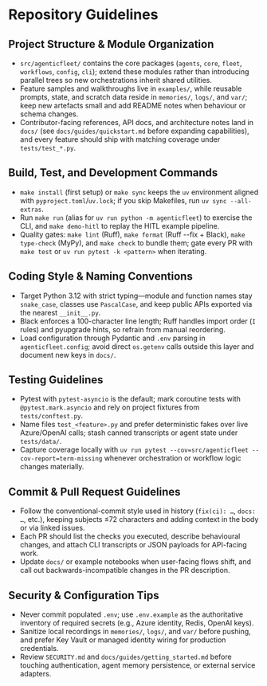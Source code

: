 # Repository Guidelines

## Project Structure & Module Organization
- `src/agenticfleet/` contains the core packages (`agents`, `core`, `fleet`, `workflows`, `config`, `cli`); extend these modules rather than introducing parallel trees so new orchestrations inherit shared utilities.
- Feature samples and walkthroughs live in `examples/`, while reusable prompts, state, and scratch data reside in `memories/`, `logs/`, and `var/`; keep new artefacts small and add README notes when behaviour or schema changes.
- Contributor-facing references, API docs, and architecture notes land in `docs/` (see `docs/guides/quickstart.md` before expanding capabilities), and every feature should ship with matching coverage under `tests/test_*.py`.

## Build, Test, and Development Commands
- `make install` (first setup) or `make sync` keeps the `uv` environment aligned with `pyproject.toml`/`uv.lock`; if you skip Makefiles, run `uv sync --all-extras`.
- Run `make run` (alias for `uv run python -m agenticfleet`) to exercise the CLI, and `make demo-hitl` to replay the HITL example pipeline.
- Quality gates: `make lint` (Ruff), `make format` (Ruff --fix + Black), `make type-check` (MyPy), and `make check` to bundle them; gate every PR with `make test` or `uv run pytest -k <pattern>` when iterating.

## Coding Style & Naming Conventions
- Target Python 3.12 with strict typing—module and function names stay `snake_case`, classes use `PascalCase`, and keep public APIs exported via the nearest `__init__.py`.
- Black enforces a 100-character line length; Ruff handles import order (`I` rules) and pyupgrade hints, so refrain from manual reordering.
- Load configuration through Pydantic and `.env` parsing in `agenticfleet.config`; avoid direct `os.getenv` calls outside this layer and document new keys in `docs/`.

## Testing Guidelines
- Pytest with `pytest-asyncio` is the default; mark coroutine tests with `@pytest.mark.asyncio` and rely on project fixtures from `tests/conftest.py`.
- Name files `test_<feature>.py` and prefer deterministic fakes over live Azure/OpenAI calls; stash canned transcripts or agent state under `tests/data/`.
- Capture coverage locally with `uv run pytest --cov=src/agenticfleet --cov-report=term-missing` whenever orchestration or workflow logic changes materially.

## Commit & Pull Request Guidelines
- Follow the conventional-commit style used in history (`fix(ci): …`, `docs: …`, etc.), keeping subjects ≤72 characters and adding context in the body or via linked issues.
- Each PR should list the checks you executed, describe behavioural changes, and attach CLI transcripts or JSON payloads for API-facing work.
- Update `docs/` or example notebooks when user-facing flows shift, and call out backwards-incompatible changes in the PR description.

## Security & Configuration Tips
- Never commit populated `.env`; use `.env.example` as the authoritative inventory of required secrets (e.g., Azure identity, Redis, OpenAI keys).
- Sanitize local recordings in `memories/`, `logs/`, and `var/` before pushing, and prefer Key Vault or managed identity wiring for production credentials.
- Review `SECURITY.md` and `docs/guides/getting_started.md` before touching authentication, agent memory persistence, or external service adapters.
